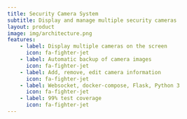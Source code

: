 ```yaml
---
title: Security Camera System
subtitle: Display and manage multiple security cameras
layout: product
image: img/architecture.png
features:
    - label: Display multiple cameras on the screen
      icon: fa-fighter-jet
    - label: Automatic backup of camera images
      icon: fa-fighter-jet
    - label: Add, remove, edit camera information
      icon: fa-fighter-jet
    - label: Websocket, docker-compose, Flask, Python 3
      icon: fa-fighter-jet
    - label: 99% test coverage
      icon: fa-fighter-jet
---
```

